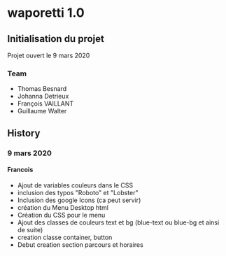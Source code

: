 # waporetti 1.0

## Initialisation du projet

Projet ouvert le 9 mars 2020

### Team
- Thomas Besnard
- Johanna Detrieux
- François VAILLANT
- Guillaume Walter

## History

### 9 mars 2020

#### Francois
- Ajout de variables couleurs dans le CSS
- inclusion des typos "Roboto" et "Lobster"
- Inclusion des google Icons (ca peut servir)
- création du Menu Desktop html
- Création du CSS pour le menu
- Ajout des classes de couleurs text et bg (blue-text ou blue-bg et ainsi de suite)
- creation classe container, button
- Debut creation section parcours et horaires
